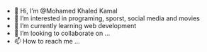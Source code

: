- 👋 Hi, I’m @Mohamed Khaled Kamal
- 👀 I’m interested in programing, sporst, social media and movies
- 🌱 I’m currently learning web development
- 💞️ I’m looking to collaborate on ...
- 📫 How to reach me ...

<!---
Mohamed-Khaled-Kamal/Mohamed-Khaled-Kamal is a ✨ special ✨ repository because its `README.md` (this file) appears on your GitHub profile.
You can click the Preview link to take a look at your changes.
--->
